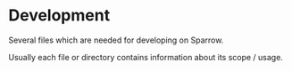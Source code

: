 # Development

Several files which are needed for developing on Sparrow.

Usually each file or directory contains information about its scope / usage.
